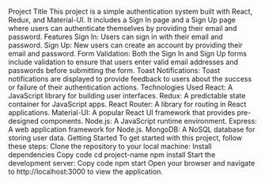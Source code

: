 Project Title
This project is a simple authentication system built with React, Redux, and Material-UI. It includes a Sign In page and a Sign Up page where users can authenticate themselves by providing their email and password.
Features
Sign In: Users can sign in with their email and password.
Sign Up: New users can create an account by providing their email and password.
Form Validation: Both the Sign In and Sign Up forms include validation to ensure that users enter valid email addresses and passwords before submitting the form.
Toast Notifications: Toast notifications are displayed to provide feedback to users about the success or failure of their authentication actions.
Technologies Used
React: A JavaScript library for building user interfaces.
Redux: A predictable state container for JavaScript apps.
React Router: A library for routing in React applications.
Material-UI: A popular React UI framework that provides pre-designed components.
Node.js: A JavaScript runtime environment.
Express: A web application framework for Node.js.
MongoDB: A NoSQL database for storing user data.
Getting Started
To get started with this project, follow these steps:
Clone the repository to your local machine:
Install dependencies
Copy code
cd project-name
npm install
Start the development server:
Copy code
npm start
Open your browser and navigate to http://localhost:3000 to view the application.
